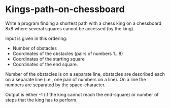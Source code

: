 # Kings-path-on-chessboard
Write a program finding a shortest path with a chess king on a chessboard 8x8 where several squares cannot be accessed (by the king).

Input is given in this ordering:

- Number of obstacles
- Coordinates of the obstacles (pairs of numbers 1.. 8)
- Coordinates of the starting square
- Coordinates of the end square.

Number of the obstacles is on a separate line, obstacles are described each on a separate line (i.e., one pair of numbers on a line). On a line the numbers are separated by the space-character.

Output is either -1 (if the king cannot reach the end-square) or number of steps that the king has to perform.
